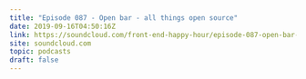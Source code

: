 ```yaml
---
title: "Episode 087 - Open bar - all things open source"
date: 2019-09-16T04:50:16Z
link: https://soundcloud.com/front-end-happy-hour/episode-087-open-bar-all-things-open-source?utm_medium=RSS&utm_source=hune
site: soundcloud.com
topic: podcasts 
draft: false
---
```

